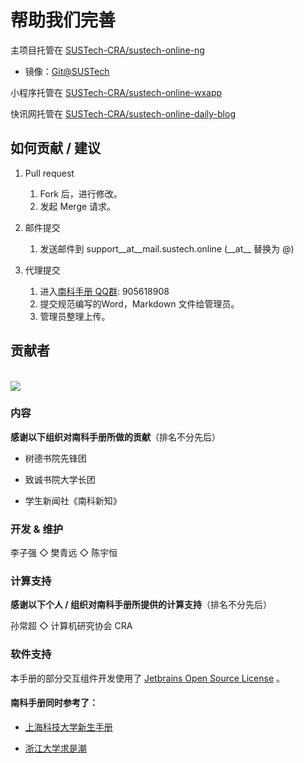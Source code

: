 # 帮助我们完善

主项目托管在 [SUSTech-CRA/sustech-online-ng](https://github.com/SUSTech-CRA/sustech-online-ng)
* 镜像：[Git@SUSTech](https://mirrors.sustech.edu.cn/git/sustech-online/sustech-online-ng)

小程序托管在 [SUSTech-CRA/sustech-online-wxapp](https://github.com/SUSTech-CRA/sustech-online-wxapp)

快讯网托管在 [SUSTech-CRA/sustech-online-daily-blog](https://github.com/SUSTech-CRA/sustech-online-daily-blog)

## 如何贡献 / 建议

1. Pull request
    1. Fork 后，进行修改。
    2. 发起 Merge 请求。

2. 邮件提交
    1. 发送邮件到 support__at__mail.sustech.online (\_\_at\_\_ 替换为 @)

3. 代理提交
    1. 进入[南科手册 QQ群](https://jq.qq.com/?_wv=1027&k=5D8EgDF): 905618908
    2. 提交规范编写的Word，Markdown 文件给管理员。
    3. 管理员整理上传。

## 贡献者

<a href="https://github.com/sustech-cra/sustech-online-ng/graphs/contributors">
  <br><img src="https://contributors-img.web.app/image?repo=sustech-cra/sustech-online-ng" />
</a>

### 内容

**感谢以下组织对南科手册所做的贡献**（排名不分先后）

- 树德书院先锋团

- 致诚书院大学长团
- 学生新闻社《南科新知》

### 开发 & 维护

李子强 ◇ 樊青远 ◇ 陈宇恒

### 计算支持

**感谢以下个人 / 组织对南科手册所提供的计算支持**（排名不分先后）

孙常超 ◇ 计算机研究协会 CRA

### 软件支持

本手册的部分交互组件开发使用了 [Jetbrains Open Source License](https://www.jetbrains.com/community/opensource/#support) 。

#### 南科手册同时参考了：

- [上海科技大学新生手册](https://fresh.geekpie.club/)

- [浙江大学求是潮](https://new.zjuqsc.com/)
